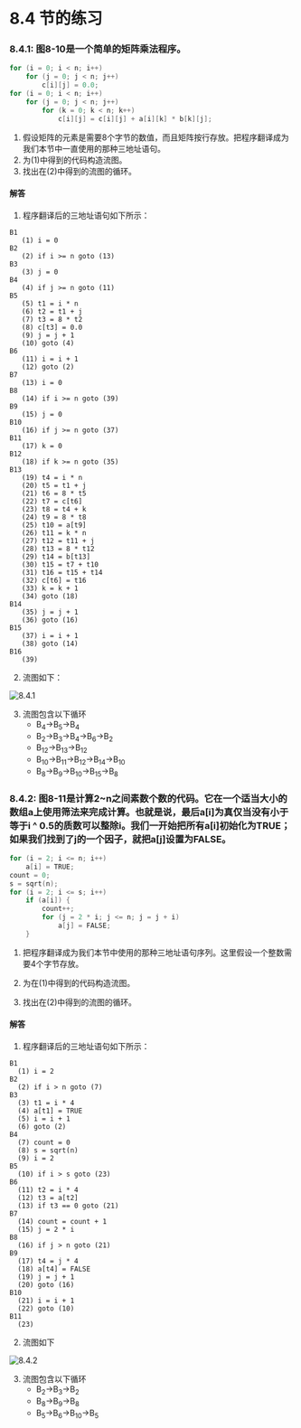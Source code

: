 # 8.4 节的练习

### 8.4.1: 图8-10是一个简单的矩阵乘法程序。

```c
for (i = 0; i < n; i++)
    for (j = 0; j < n; j++)
        c[i][j] = 0.0;
for (i = 0; i < n; i++)
    for (j = 0; j < n; j++)
        for (k = 0; k < n; k++)
            c[i][j] = c[i][j] + a[i][k] * b[k][j];
```

1. 假设矩阵的元素是需要8个字节的数值，而且矩阵按行存放。把程序翻译成为我们本节中一直使用的那种三地址语句。
2. 为(1)中得到的代码构造流图。
3. 找出在(2)中得到的流图的循环。

#### 解答

1. 程序翻译后的三地址语句如下所示：

```assembly
B1 
   (1) i = 0
B2   
   (2) if i >= n goto (13)
B3   
   (3) j = 0
B4   
   (4) if j >= n goto (11)
B5   
   (5) t1 = i * n
   (6) t2 = t1 + j
   (7) t3 = 8 * t2
   (8) c[t3] = 0.0
   (9) j = j + 1
   (10) goto (4)   
B6  
   (11) i = i + 1
   (12) goto (2)
B7   
   (13) i = 0
B8   
   (14) if i >= n goto (39)
B9   
   (15) j = 0
B10   
   (16) if j >= n goto (37)
B11   
   (17) k = 0
B12   
   (18) if k >= n goto (35)
B13   
   (19) t4 = i * n
   (20) t5 = t1 + j
   (21) t6 = 8 * t5
   (22) t7 = c[t6]
   (23) t8 = t4 + k
   (24) t9 = 8 * t8
   (25) t10 = a[t9]
   (26) t11 = k * n
   (27) t12 = t11 + j
   (28) t13 = 8 * t12
   (29) t14 = b[t13]
   (30) t15 = t7 + t10
   (31) t16 = t15 + t14
   (32) c[t6] = t16
   (33) k = k + 1
   (34) goto (18)
B14   
   (35) j = j + 1
   (36) goto (16)
B15   
   (37) i = i + 1 
   (38) goto (14)
B16   
   (39)
```

2. 流图如下：

![8.4.1](./assets/8.4.1.svg)

3. 流图包含以下循环
   - B<sub>4</sub>->B<sub>5</sub>->B<sub>4</sub>
   - B<sub>2</sub>->B<sub>3</sub>->B<sub>4</sub>->B<sub>6</sub>->B<sub>2</sub>
   - B<sub>12</sub>->B<sub>13</sub>->B<sub>12</sub>
   - B<sub>10</sub>->B<sub>11</sub>->B<sub>12</sub>->B<sub>14</sub>->B<sub>10</sub>
   - B<sub>8</sub>->B<sub>9</sub>->B<sub>10</sub>->B<sub>15</sub>->B<sub>8</sub>

### 8.4.2: 图8-11是计算2~n之间素数个数的代码。它在一个适当大小的数组a上使用筛法来完成计算。也就是说，最后a[i]为真仅当没有小于等于i ^ 0.5的质数可以整除i。我们一开始把所有a[i]初始化为TRUE；如果我们找到了j的一个因子，就把a[j]设置为FALSE。

```c
for (i = 2; i <= n; i++)
    a[i] = TRUE;
count = 0;
s = sqrt(n);
for (i = 2; i <= s; i++)
    if (a[i]) {
        count++;
        for (j = 2 * i; j <= n; j = j + i)
            a[j] = FALSE;
    }
```

1. 把程序翻译成为我们本节中使用的那种三地址语句序列。这里假设一个整数需要4个字节存放。

2. 为在(1)中得到的代码构造流图。

3. 找出在(2)中得到的流图的循环。

#### 解答

1. 程序翻译后的三地址语句如下所示：

```assembly
B1
  (1) i = 2
B2
  (2) if i > n goto (7)
B3
  (3) t1 = i * 4
  (4) a[t1] = TRUE
  (5) i = i + 1
  (6) goto (2)
B4
  (7) count = 0
  (8) s = sqrt(n)
  (9) i = 2
B5
  (10) if i > s goto (23)
B6
  (11) t2 = i * 4
  (12) t3 = a[t2]
  (13) if t3 == 0 goto (21)
B7
  (14) count = count + 1
  (15) j = 2 * i
B8
  (16) if j > n goto (21)
B9
  (17) t4 = j * 4
  (18) a[t4] = FALSE
  (19) j = j + 1
  (20) goto (16)
B10
  (21) i = i + 1
  (22) goto (10)
B11
  (23)
```

2. 流图如下

![8.4.2](./assets/8.4.2.svg)

3. 流图包含以下循环 
   - B<sub>2</sub>->B<sub>3</sub>->B<sub>2</sub>
   - B<sub>8</sub>->B<sub>9</sub>->B<sub>8</sub>
   - B<sub>5</sub>->B<sub>6</sub>->B<sub>10</sub>->B<sub>5</sub>

